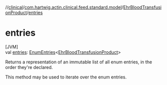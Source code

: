 //[clinical](../../../index.md)/[com.hartwig.actin.clinical.feed.standard.model](../index.md)/[EhrBloodTransfusionProduct](index.md)/[entries](entries.md)

# entries

[JVM]\
val [entries](entries.md): [EnumEntries](https://kotlinlang.org/api/latest/jvm/stdlib/kotlin.enums/-enum-entries/index.html)&lt;[EhrBloodTransfusionProduct](index.md)&gt;

Returns a representation of an immutable list of all enum entries, in the order they're declared.

This method may be used to iterate over the enum entries.
